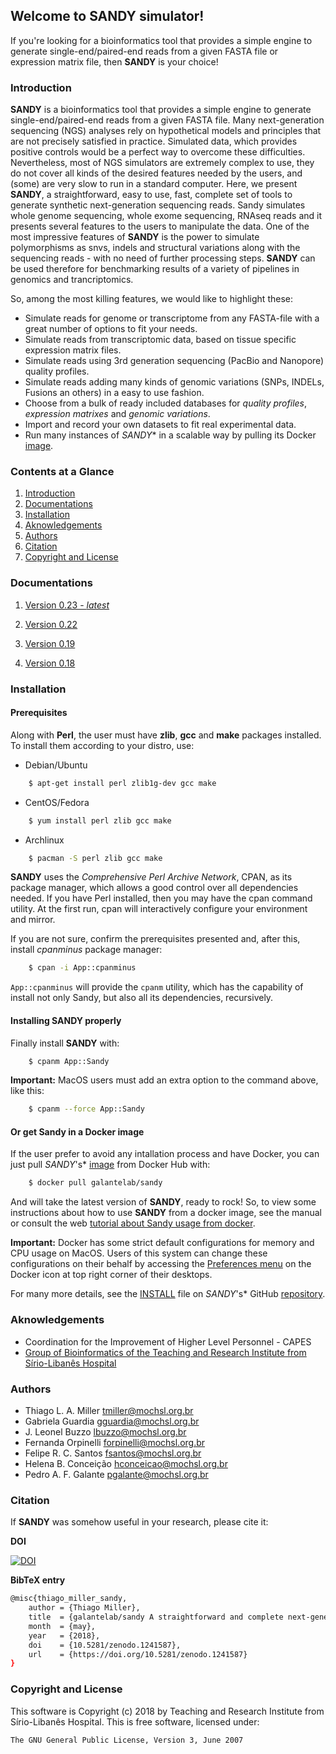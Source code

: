 ## Welcome to **SANDY** simulator! ##


If you're looking for a bioinformatics tool that provides a simple engine to generate
single-end/paired-end reads from a given FASTA file or expression matrix file,
then **SANDY** is your choice!



### Introduction ###
**SANDY** is a bioinformatics tool that provides a simple engine to generate
single-end/paired-end reads from a given FASTA file. Many next-generation
sequencing (NGS) analyses rely on hypothetical models and principles that
are not precisely satisfied in practice. Simulated data, which provides
positive controls would be a perfect way to overcome these difficulties.
Nevertheless, most of NGS simulators are extremely complex to use, they do
not cover all kinds of the desired features needed by the users, and (some)
are very slow to run in a standard computer. Here, we present **SANDY**, a
straightforward, easy to use, fast, complete set of tools to generate
synthetic next-generation sequencing reads. Sandy simulates whole genome
sequencing, whole exome sequencing, RNAseq reads and it presents several
features to the users to manipulate the data. One of the most impressive features
of **SANDY** is the power to simulate polymorphisms as snvs, indels and structural
variations along with the sequencing reads - with no need of further processing
steps. **SANDY** can be used therefore for benchmarking results of a variety of
pipelines in genomics and trancriptomics.

So, among the most killing features, we would like to highlight these:
* Simulate reads for genome or transcriptome from any FASTA-file with a great
number of options to fit your needs.
* Simulate reads from transcriptomic data, based on tissue specific expression
matrix files.
* Simulate reads using 3rd generation sequencing (PacBio and Nanopore)
quality profiles.
* Simulate reads adding many kinds of genomic variations (SNPs, INDELs, Fusions
an others) in a easy to use fashion.
* Choose from a bulk of ready included databases for *quality profiles*,
*expression matrixes* and *genomic variations*.
* Import and record your own datasets to fit real experimental data.
* Run many instances of *SANDY** in a scalable way by pulling its Docker [image](https://hub.docker.com/r/galantelab/sandy).



### Contents at a Glance ###

1. [Introduction](#introduction)
2. [Documentations](#documentations)
3. [Installation](#installation)
4. [Aknowledgements](#aknowledgements)
5. [Authors](#authors)
6. [Citation](#citation)
7. [Copyright and License](#copyright-and-license)



### Documentations ###

1. [Version 0.23 - *latest*](v0.23/main.md)

2. [Version 0.22](v0.22/main.md)

3. [Version 0.19](v0.19/main.md)

4. [Version 0.18](v0.18/main.md)


### Installation ###

#### Prerequisites ####

Along with **Perl**, the user must have **zlib**, **gcc** and **make** packages
installed. To install them according to your distro, use:

* Debian/Ubuntu
```bash
	$ apt-get install perl zlib1g-dev gcc make
```

* CentOS/Fedora
```bash
	$ yum install perl zlib gcc make
```

* Archlinux
```bash
	$ pacman -S perl zlib gcc make
```

**SANDY** uses the *Comprehensive Perl Archive Network*, CPAN, as its package
manager, which allows a good control over all dependencies needed. If you have
Perl installed, then you may have the cpan command utility. At the first run,
cpan will interactively configure your environment and mirror.

If you are not sure, confirm the prerequisites presented and, after this,
install *cpanminus* package manager:
```bash
	$ cpan -i App::cpanminus
```

`App::cpanminus` will provide the `cpanm` utility, which has the capability of
install not only Sandy, but also all its dependencies, recursively.



#### Installing **SANDY** properly ####

Finally install **SANDY** with:
```bash
	$ cpanm App::Sandy
```

**Important:** MacOS users must add an extra option to the command above, like
this:
```bash
	$ cpanm --force App::Sandy
```

#### Or get Sandy in a Docker image ####

If the user prefer to avoid any intallation process and have Docker, you can just
pull *SANDY*'s* [image](https://hub.docker.com/r/galantelab/sandy) from Docker
Hub with:
```bash
	$ docker pull galantelab/sandy
```

And will take the latest version of **SANDY**, ready to rock!
So, to view some instructions about how to use **SANDY** from a docker image, see
the manual or consult the web [tutorial about Sandy usage from docker](https://galantelab.github.io/sandy/v0.22/main.html#docker-usage).

**Important:** Docker has some strict default configurations for memory and CPU
usage on MacOS. Users of this system can change these configurations on their
behalf by accessing the [Preferences menu](https://docs.docker.com/docker-for-mac/#preferences-menu)
on the Docker icon at top right corner of their desktops.

For many more details, see the [INSTALL](https://github.com/galantelab/sandy/blob/master/INSTALL)
file on *SANDY*'s* GitHub [repository](https://github.com/galantelab/sandy).



### Aknowledgements ###

* Coordination for the Improvement of Higher Level Personnel - CAPES
* [Group of Bioinformatics of the Teaching and Research Institute from Sírio-Libanês Hospital](https://www.bioinfo.mochsl.org.br/)



### Authors ###

* Thiago L. A. Miller <tmiller@mochsl.org.br>
* Gabriela Guardia <gguardia@mochsl.org.br>
* J. Leonel Buzzo <lbuzzo@mochsl.org.br>
* Fernanda Orpinelli <forpinelli@mochsl.org.br>
* Felipe R. C. Santos <fsantos@mochsl.org.br>
* Helena B. Conceição <hconceicao@mochsl.org.br>
* Pedro A. F. Galante <pgalante@mochsl.org.br>


### Citation ###

If **SANDY** was somehow useful in your research, please cite it:

**DOI**

[![DOI](https://zenodo.org/badge/DOI/10.5281/zenodo.1241587.svg)](https://doi.org/10.5281/zenodo.1241587)


**BibTeX entry**
```bash
@misc{thiago_miller_sandy,
	author = {Thiago Miller},
	title  = {galantelab/sandy A straightforward and complete next-generation sequencing read simulator},
	month  = {may},
	year   = {2018},
	doi    = {10.5281/zenodo.1241587},
	url    = {https://doi.org/10.5281/zenodo.1241587}
}
```



### Copyright and License ###

This software is Copyright (c) 2018 by Teaching and Research Institute from Sírio-Libanês Hospital.
This is free software, licensed under:

`The GNU General Public License, Version 3, June 2007`
